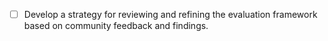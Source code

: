 - [ ] Develop a strategy for reviewing and refining the evaluation framework based on community feedback and findings.